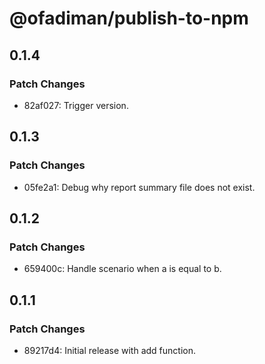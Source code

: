 # @ofadiman/publish-to-npm

## 0.1.4

### Patch Changes

- 82af027: Trigger version.

## 0.1.3

### Patch Changes

- 05fe2a1: Debug why report summary file does not exist.

## 0.1.2

### Patch Changes

- 659400c: Handle scenario when a is equal to b.

## 0.1.1

### Patch Changes

- 89217d4: Initial release with add function.
